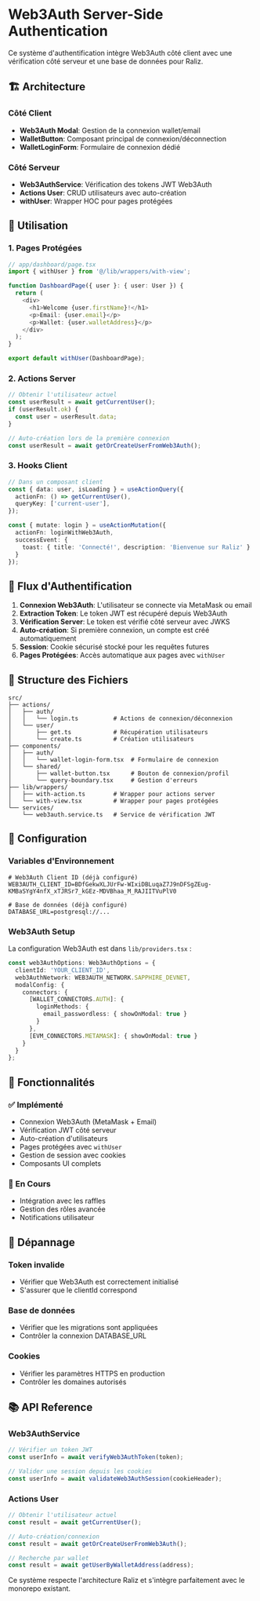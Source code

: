# Web3Auth Server-Side Authentication

Ce système d'authentification intègre Web3Auth côté client avec une vérification côté serveur et une base de données pour Raliz.

## 🏗️ Architecture

### Côté Client
- **Web3Auth Modal**: Gestion de la connexion wallet/email
- **WalletButton**: Composant principal de connexion/déconnection
- **WalletLoginForm**: Formulaire de connexion dédié

### Côté Serveur
- **Web3AuthService**: Vérification des tokens JWT Web3Auth
- **Actions User**: CRUD utilisateurs avec auto-création
- **withUser**: Wrapper HOC pour pages protégées

## 🚀 Utilisation

### 1. Pages Protégées

```typescript
// app/dashboard/page.tsx
import { withUser } from '@/lib/wrappers/with-view';

function DashboardPage({ user }: { user: User }) {
  return (
    <div>
      <h1>Welcome {user.firstName}!</h1>
      <p>Email: {user.email}</p>
      <p>Wallet: {user.walletAddress}</p>
    </div>
  );
}

export default withUser(DashboardPage);
```

### 2. Actions Server

```typescript
// Obtenir l'utilisateur actuel
const userResult = await getCurrentUser();
if (userResult.ok) {
  const user = userResult.data;
}

// Auto-création lors de la première connexion
const userResult = await getOrCreateUserFromWeb3Auth();
```

### 3. Hooks Client

```typescript
// Dans un composant client
const { data: user, isLoading } = useActionQuery({
  actionFn: () => getCurrentUser(),
  queryKey: ['current-user'],
});

const { mutate: login } = useActionMutation({
  actionFn: loginWithWeb3Auth,
  successEvent: {
    toast: { title: 'Connecté!', description: 'Bienvenue sur Raliz' }
  }
});
```

## 🔄 Flux d'Authentification

1. **Connexion Web3Auth**: L'utilisateur se connecte via MetaMask ou email
2. **Extraction Token**: Le token JWT est récupéré depuis Web3Auth
3. **Vérification Server**: Le token est vérifié côté serveur avec JWKS
4. **Auto-création**: Si première connexion, un compte est créé automatiquement
5. **Session**: Cookie sécurisé stocké pour les requêtes futures
6. **Pages Protégées**: Accès automatique aux pages avec `withUser`

## 📁 Structure des Fichiers

```
src/
├── actions/
│   ├── auth/
│   │   └── login.ts          # Actions de connexion/déconnexion
│   └── user/
│       ├── get.ts            # Récupération utilisateurs
│       └── create.ts         # Création utilisateurs
├── components/
│   ├── auth/
│   │   └── wallet-login-form.tsx  # Formulaire de connexion
│   └── shared/
│       ├── wallet-button.tsx      # Bouton de connexion/profil
│       └── query-boundary.tsx     # Gestion d'erreurs
├── lib/wrappers/
│   ├── with-action.ts        # Wrapper pour actions server
│   └── with-view.tsx         # Wrapper pour pages protégées
└── services/
    └── web3auth.service.ts   # Service de vérification JWT
```

## 🔧 Configuration

### Variables d'Environnement

```env
# Web3Auth Client ID (déjà configuré)
WEB3AUTH_CLIENT_ID=BDfGekwXLJUrFw-WIxiDBLuqaZ7J9nDFSgZEug-KMBaSYgY4nfX_xTJRSr7_kGEz-MDVBhaa_M_RAJIITVuPlV0

# Base de données (déjà configuré)
DATABASE_URL=postgresql://...
```

### Web3Auth Setup

La configuration Web3Auth est dans `lib/providers.tsx` :

```typescript
const web3AuthOptions: Web3AuthOptions = {
  clientId: 'YOUR_CLIENT_ID',
  web3AuthNetwork: WEB3AUTH_NETWORK.SAPPHIRE_DEVNET,
  modalConfig: {
    connectors: {
      [WALLET_CONNECTORS.AUTH]: {
        loginMethods: {
          email_passwordless: { showOnModal: true }
        }
      },
      [EVM_CONNECTORS.METAMASK]: { showOnModal: true }
    }
  }
};
```

## 🎯 Fonctionnalités

### ✅ Implémenté
- Connexion Web3Auth (MetaMask + Email)
- Vérification JWT côté serveur
- Auto-création d'utilisateurs
- Pages protégées avec `withUser`
- Gestion de session avec cookies
- Composants UI complets

### 🔄 En Cours
- Intégration avec les raffles
- Gestion des rôles avancée
- Notifications utilisateur

## 🐛 Dépannage

### Token invalide
- Vérifier que Web3Auth est correctement initialisé
- S'assurer que le clientId correspond

### Base de données
- Vérifier que les migrations sont appliquées
- Contrôler la connexion DATABASE_URL

### Cookies
- Vérifier les paramètres HTTPS en production
- Contrôler les domaines autorisés

## 📚 API Reference

### Web3AuthService
```typescript
// Vérifier un token JWT
const userInfo = await verifyWeb3AuthToken(token);

// Valider une session depuis les cookies
const userInfo = await validateWeb3AuthSession(cookieHeader);
```

### Actions User
```typescript
// Obtenir l'utilisateur actuel
const result = await getCurrentUser();

// Auto-création/connexion
const result = await getOrCreateUserFromWeb3Auth();

// Recherche par wallet
const result = await getUserByWalletAddress(address);
```

Ce système respecte l'architecture Raliz et s'intègre parfaitement avec le monorepo existant. 